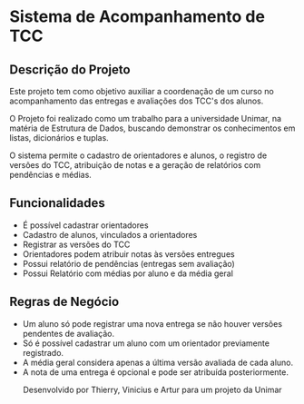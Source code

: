 # Sistema de Acompanhamento de TCC

## Descrição do Projeto

Este projeto tem como objetivo auxiliar a coordenação de um curso no acompanhamento das entregas e avaliações dos TCC's dos alunos. 

O Projeto foi realizado como um trabalho para a universidade Unimar, na matéria de Estrutura de Dados, buscando demonstrar os conhecimentos em listas, dicionários e tuplas.

O sistema permite o cadastro de orientadores e alunos, o registro de versões do TCC, atribuição de notas e a geração de relatórios com pendências e médias.

## Funcionalidades

- É possível cadastrar orientadores
- Cadastro de alunos, vinculados a orientadores
- Registrar as versões do TCC
- Orientadores podem atribuir notas às versões entregues
- Possui relatório de pendências (entregas sem avaliação)
- Possui Relatório com médias por aluno e da média geral

## Regras de Negócio

- Um aluno só pode registrar uma nova entrega se não houver versões pendentes de avaliação.
- Só é possível cadastrar um aluno com um orientador previamente registrado.
- A média geral considera apenas a última versão avaliada de cada aluno.
- A nota de uma entrega é opcional e pode ser atribuída posteriormente.

<p align="center"> Desenvolvido por Thierry, Vinicius e Artur para um projeto da Unimar